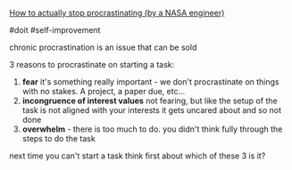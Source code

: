 [How to actually stop procrastinating (by a NASA engineer)](https://www.youtube.com/@alialqaraghuli)

#doit 
#self-improvement 

chronic procrastination is an issue that can be sold

3 reasons to procrastinate on starting a task:

1) **fear** it's something really important - we don't procrastinate on things with no stakes. A project, a paper due, etc...
2) **incongruence of interest values** not fearing, but like the setup of the task is not aligned with your interests it gets uncared about and so not done
3) **overwhelm** - there is too much to do. you didn't think fully through the steps to do the task

next time you can't start a task
think first about which of these 3 is it?


